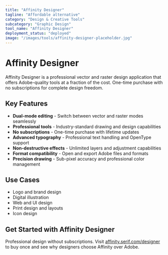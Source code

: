 ```yaml
---
title: "Affinity Designer"
tagline: "Affordable alternative"
category: "Design & Creative Tools"
subcategory: "Graphic Design"
tool_name: "Affinity Designer"
deployment_status: "deployed"
image: "/images/tools/affinity-designer-placeholder.jpg"
---
```


# Affinity Designer

Affinity Designer is a professional vector and raster design application that offers Adobe-quality tools at a fraction of the cost. One-time purchase with no subscriptions for complete design freedom.

## Key Features

- **Dual-mode editing** - Switch between vector and raster modes seamlessly
- **Professional tools** - Industry-standard drawing and design capabilities
- **No subscriptions** - One-time purchase with lifetime updates
- **Advanced typography** - Professional text handling and OpenType support
- **Non-destructive effects** - Unlimited layers and adjustment capabilities
- **Format compatibility** - Open and export Adobe files and formats
- **Precision drawing** - Sub-pixel accuracy and professional color management

## Use Cases

- Logo and brand design
- Digital illustration
- Web and UI design
- Print design and layouts
- Icon design

## Get Started with Affinity Designer

Professional design without subscriptions. Visit [affinity.serif.com/designer](https://affinity.serif.com/designer) to buy once and see why designers choose Affinity over Adobe.